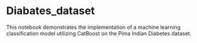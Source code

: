 # Diabates_dataset
This notebook demonstrates the implementation of a machine learning classification model utilizing CatBoost on the Pima Indian Diabetes dataset.
